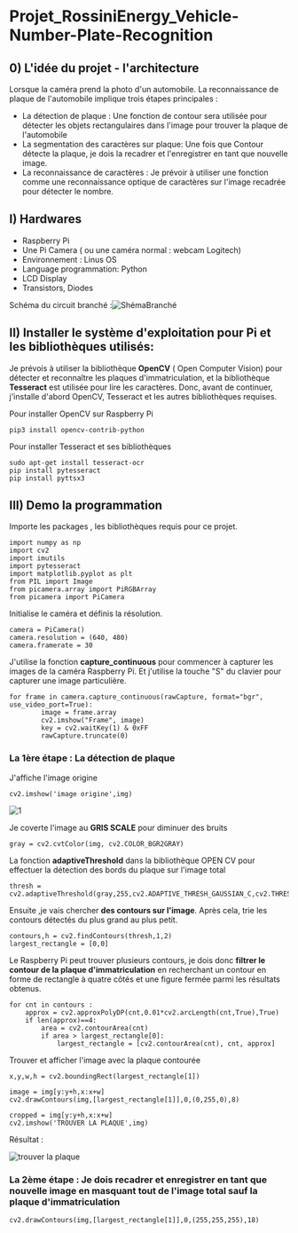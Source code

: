 # Projet_RossiniEnergy_Vehicle-Number-Plate-Recognition


## 0) L'idée du projet - l'architecture

Lorsque la caméra prend la photo d'un automobile. La reconnaissance de plaque de l'automobile implique trois étapes principales : 
 - La détection de plaque : Une fonction de contour sera utilisée pour détecter les objets rectangulaires dans l'image pour trouver la plaque de l'automobile
 - La segmentation des caractères sur plaque:  Une fois que Contour détecte la plaque, je dois la recadrer et l'enregistrer en tant que nouvelle image. 
 - La reconnaissance de caractères : Je prévoir à utiliser une fonction comme une reconnaissance optique de caractères sur l'image recadrée pour détecter le nombre.

## I) Hardwares 
- Raspberry Pi 
- Une Pi Camera ( ou une caméra normal : webcam Logitech)
- Environnement : Linus OS 
- Language programmation: Python
- LCD Display
- Transistors, Diodes

Schéma du circuit branché :![ShémaBranché](https://user-images.githubusercontent.com/46745468/151795175-a00502ff-0e06-4457-9038-ba68d9aa8d1b.png)


## II) Installer le système d'exploitation pour Pi et les bibliothèques utilisés: 

Je prévois à utiliser la bibliothèque **OpenCV** ( Open Computer Vision) pour détecter et reconnaître les plaques d'immatriculation, et la bibliothèque **Tesseract** est utilisée pour lire les caractères. Donc, avant de continuer, j'installe d'abord OpenCV, Tesseract et les autres bibliothèques requises.

Pour installer OpenCV sur Raspberry Pi
```
pip3 install opencv-contrib-python
```

Pour installer Tesseract et ses bibliothèques

```
sudo apt-get install tesseract-ocr
pip install pytesseract
pip install pyttsx3
```
## III) Demo la programmation

Importe les packages , les bibliothèques requis pour ce projet.

```
import numpy as np
import cv2
import imutils
import pytesseract
import matplotlib.pyplot as plt
from PIL import Image
from picamera.array import PiRGBArray
from picamera import PiCamera
```

Initialise le caméra et définis la résolution.

```
camera = PiCamera()
camera.resolution = (640, 480)
camera.framerate = 30
```

J'utilise la fonction **capture_continuous** pour commencer à capturer les images de la caméra Raspberry Pi. Et j'utilise la touche "S" du clavier pour capturer une image particulière.

```
for frame in camera.capture_continuous(rawCapture, format="bgr", use_video_port=True):
        image = frame.array
        cv2.imshow("Frame", image)
        key = cv2.waitKey(1) & 0xFF
        rawCapture.truncate(0)
```

### La 1ère étape : La détection de plaque
J'affiche l'image origine 
```
cv2.imshow('image origine',img)
```

![1](https://user-images.githubusercontent.com/46745468/151800939-3d0b7f51-f9e6-4b49-8e31-fc001c3f9507.jpg)


Je coverte l'image au **GRIS SCALE** pour diminuer des bruits
```
gray = cv2.cvtColor(img, cv2.COLOR_BGR2GRAY)
```

La fonction **adaptiveThreshold** dans la bibliothèque OPEN CV pour effectuer la détection des bords du plaque sur l'image total

```
thresh = cv2.adaptiveThreshold(gray,255,cv2.ADAPTIVE_THRESH_GAUSSIAN_C,cv2.THRESH_BINARY,11,2)
```

Ensuite ,je vais chercher **des contours sur l'image**. Après cela, trie les contours détectés du plus grand au plus petit.
```
contours,h = cv2.findContours(thresh,1,2)
largest_rectangle = [0,0]
```

Le Raspberry Pi peut trouver plusieurs contours, je dois donc **filtrer le contour de la plaque d'immatriculation** en recherchant un contour en forme de rectangle à quatre côtés et une figure fermée parmi les résultats obtenus.

```
for cnt in contours :
    approx = cv2.approxPolyDP(cnt,0.01*cv2.arcLength(cnt,True),True)
    if len(approx)==4:
        area = cv2.contourArea(cnt)
        if area > largest_rectangle[0]:
            largest_rectangle = [cv2.contourArea(cnt), cnt, approx]
```

Trouver et afficher l'image avec la plaque contourée 

```
x,y,w,h = cv2.boundingRect(largest_rectangle[1])

image = img[y:y+h,x:x+w]
cv2.drawContours(img,[largest_rectangle[1]],0,(0,255,0),8)

cropped = img[y:y+h,x:x+w]
cv2.imshow('TROUVER LA PLAQUE',img)
```

Résultat : 

![trouver la plaque](https://user-images.githubusercontent.com/46745468/151801510-21a569cb-f358-4010-b183-9a0e1180b294.png)

### La 2ème étape : Je dois recadrer et enregistrer en tant que nouvelle image en masquant tout de l'image total sauf la plaque d'immatriculation

```
cv2.drawContours(img,[largest_rectangle[1]],0,(255,255,255),18)
```




